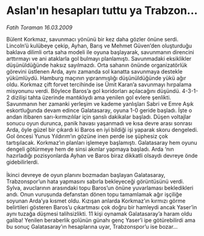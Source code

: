 # Aslan'ın hesapları tuttu ya Trabzon...

*Fatih Toraman 16.03.2009*

<div class="taraf_structure_2col_1zq">
<div class="margen_n">



 <p>Bülent Korkmaz, savunmacı yönünü bir kez daha gözler önüne serdi. Lincoln’ü kulübeye çekip, Ayhan, Barış ve Mehmet Güven’den oluşturduğu baklava dilimli orta saha modeli ile oyuna başlayarak, savunmanın direncini arttırmayı ve ani ataklarla gol bulmayı planlamıştı. Savunmadaki eksiklikler düşünüldüğünde haksız sayılmazdı. Orta sahanın önünde organizatörlük görevini üstlenen Arda, aynı zamanda sol kanatta savunmaya destekle yükümlüydü. Hamburg maçının yıpranmışlığı düşünüldüğünde yükü ağır oldu. Korkmaz çift forvet tercihinde ise Ümit Karan’a savunmayı hırpalama misyonunu verdi. Böylece Baros’a gol koridorları açılacağını düşündü. 4-3-1-2 dizilişi tahta üzerinde mantıklıydı ama yenilen gol evlere şenlikti. Savunmanın her zamanki yerleşim ve kademe yanlışları Sabri ve Emre Aşık eskortluğunda devam edince Galatasaray, oyuna 1-0 geride başladı. İşte o andan itibaren sarı-kırmızılılar için şanslı dakikalar başladı. Düşen voltajlar sonucu oyun durunca, panik havası yaşanmadı ve kısa devre arası sonrası Arda, öyle güzel bir çıkardı ki Baros en iyi bildiği işi yaparak skoru dengeledi. Gol öncesi Yunus Yıldırım’ın gözüne inen perde ise şüphesiz çok tartışılacak. Korkmaz’ın planları işlemeye başlamıştı. Galatasaray hem oyunu dengeli götürmeye hem de sinsi akınlar yapmaya başladı. Arda ‘nın hazırladığı pozisyonlarda Ayhan ve Baros biraz dikkatli olsaydı devreye önde gidebilirlerdi. <br/><br/>İkinci devreye de oyun planını bozmadan başlayan Galatasaray, Trabzonspor’un hata yapmasını sabırla bekleyeceği görüntüsünü verdi. Sylva, avuclarının arasındaki topu Baros’un önüne yuvarlaması bekledikleri andı. Onun vuruşunda defanstan dönen topu tamamlamak ağır işçiliğe soyunan Arda’ya kısmet oldu. Kızışan anlarda Korkmaz’ın kırmızı görme belirtileri gösteren Baros’u çıkartması çok doğru bir hamleydi ancak Yaser’in aynı tuzağa düşmesi talihsizlikti. 11 kişi oynamak Galatasaray’a haram oldu galiba! Yenilen beraberlik golünün günahı genç Yaser’i ipe götürebilirdi ama bu sonuç Galatasaray’ın hesaplarına uyar, Trabzonspor’u ise bozar… </p>

<br/>


<div id="taraf_not">
</div>

</div>


</div>
